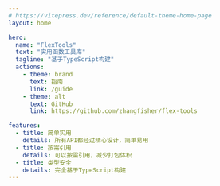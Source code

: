 ```yaml
---
# https://vitepress.dev/reference/default-theme-home-page
layout: home

hero:
  name: "FlexTools"
  text: "实用函数工具库"
  tagline: "基于TypeScript构建"
  actions:
    - theme: brand
      text: 指南
      link: /guide
    - theme: alt
      text: GitHub
      link: https://github.com/zhangfisher/flex-tools

features:
  - title: 简单实用
    details: 所有API都经过精心设计，简单易用
  - title: 按需引用
    details: 可以按需引用，减少打包体积
  - title: 类型安全
    details: 完全基于TypeScript构建
---
```


